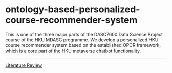 # ontology-based-personalized-course-recommender-system

This is one of the three major parts of the DASC7600 Data Science Project course of the HKU MDASC programme. We develop a personalized HKU course recommender system based on the established OPCR framework, which is a core part of the HKU metaverse chatbot functionality.

---

[Literature Review](literature-review.md)

